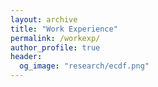 ```yaml
---
layout: archive
title: "Work Experience"
permalink: /workexp/
author_profile: true
header:
  og_image: "research/ecdf.png"
---
```


